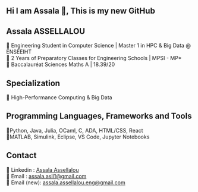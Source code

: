 ## Hi I am Assala 👋, This is my new GitHub 

## Assala ASSELLALOU  
🔹 Engineering Student in Computer Science | Master 1 in HPC & Big Data @ ENSEEIHT  
🔹 2 Years of Preparatory Classes for Engineering Schools | MPSI - MP*  
🔹 Baccalauréat Sciences Maths A | 18.39/20  
  
## Specialization 
🔹 High-Performance Computing & Big Data  
   
## Programming Languages, Frameworks and Tools
🔹Python, Java, Julia, OCaml, C, ADA, HTML/CSS, React  
🔹MATLAB, Simulink, Eclipse, VS Code, Jupyter Notebooks  

## Contact 
🔹 Linkedin : [Assala Assellalou](https://www.linkedin.com/in/assala-assellalou/)  
🔹 Email : assala.asll1@gmail.com   
🔹 Email (new): assala.assellalou.eng@gmail.com
